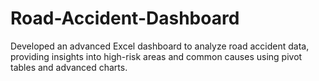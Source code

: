 # Road-Accident-Dashboard
Developed an advanced Excel dashboard to analyze road accident data, providing insights into high-risk areas and common causes using pivot tables and advanced charts.
